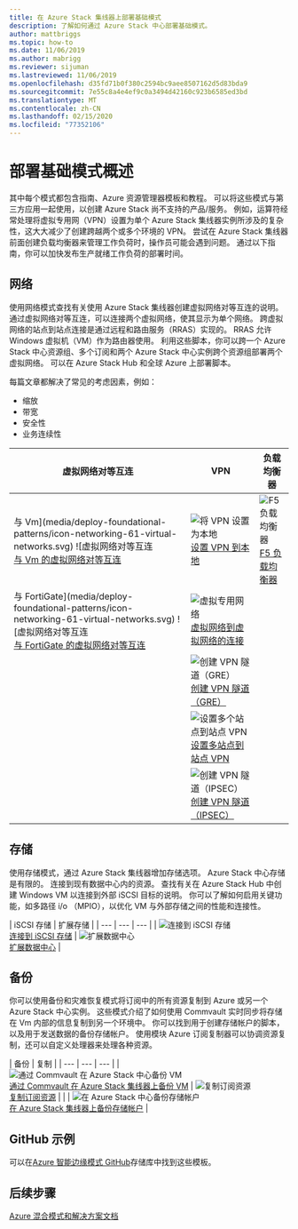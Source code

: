 ```yaml
---
title: 在 Azure Stack 集线器上部署基础模式
description: 了解如何通过 Azure Stack 中心部署基础模式。
author: mattbriggs
ms.topic: how-to
ms.date: 11/06/2019
ms.author: mabrigg
ms.reviewer: sijuman
ms.lastreviewed: 11/06/2019
ms.openlocfilehash: d35fd71b0f380c2594bc9aee8507162d5d83bda9
ms.sourcegitcommit: 7e55c8a4e4ef9c0a3494d42160c923b6585ed3bd
ms.translationtype: MT
ms.contentlocale: zh-CN
ms.lasthandoff: 02/15/2020
ms.locfileid: "77352106"
---
```

# <a name="deploy-foundational-patterns-overview"></a>部署基础模式概述


其中每个模式都包含指南、Azure 资源管理器模板和教程。 可以将这些模式与第三方应用一起使用，以创建 Azure Stack 尚不支持的产品/服务。 例如，运算符经常处理将虚拟专用网（VPN）设置为单个 Azure Stack 集线器实例所涉及的复杂性，这大大减少了创建跨越两个或多个环境的 VPN。 尝试在 Azure Stack 集线器前面创建负载均衡器来管理工作负荷时，操作员可能会遇到问题。 通过以下指南，你可以加快发布生产就绪工作负荷的部署时间。

## <a name="networking"></a>网络

使用网络模式查找有关使用 Azure Stack 集线器创建虚拟网络对等互连的说明。 通过虚拟网络对等互连，可以连接两个虚拟网络，使其显示为单个网络。 跨虚拟网络的站点到站点连接是通过远程和路由服务（RRAS）实现的。 RRAS 允许 Windows 虚拟机（VM）作为路由器使用。 利用这些脚本，你可以跨一个 Azure Stack 中心资源组、多个订阅和两个 Azure Stack 中心实例跨个资源组部署两个虚拟网络。 可以在 Azure Stack Hub 和全球 Azure 上部署脚本。 

每篇文章都解决了常见的考虑因素，例如： 
- 缩放
- 带宽
- 安全性
- 业务连续性

|  虚拟网络对等互连  |  VPN  |  负载均衡器  |
| --- | --- | --- |
| 与 Vm](media/deploy-foundational-patterns/icon-networking-61-virtual-networks.svg) ![虚拟网络对等互连<br>[与 Vm 的虚拟网络对等互连](azure-stack-network-howto-vnet-peering.md) | ![将 VPN 设置为本地](media/deploy-foundational-patterns/icon-networking-63-virtual-network-gateways.svg)<br>[设置 VPN 到本地](azure-stack-network-howto-vnet-to-onprem.md) | ![F5 负载均衡器](media/deploy-foundational-patterns/icon-networking-62-load-balancers.svg)<br>[F5 负载均衡器](network-howto-f5.md) |
| 与 FortiGate](media/deploy-foundational-patterns/icon-networking-61-virtual-networks.svg) ![虚拟网络对等互连<br>[与 FortiGate 的虚拟网络对等互连](azure-stack-network-howto-vnet-to-vnet.md) | ![虚拟专用网络](media/deploy-foundational-patterns/icon-networking-63-virtual-network-gateways.svg)<br>[虚拟网络到虚拟网络的连接](azure-stack-network-howto-vnet-to-vnet-stacks.md) |  |
|  | ![创建 VPN 隧道（GRE）](media/deploy-foundational-patterns/icon-networking-63-virtual-network-gateways.svg)<br>[创建 VPN 隧道（GRE）](network-howto-vpn-tunnel-gre.md) | |
|  | ![设置多个站点到站点 VPN](media/deploy-foundational-patterns/icon-networking-63-virtual-network-gateways.svg)<br>[设置多站点到站点 VPN](network-howto-vpn-tunnel.md) | |
|  | ![创建 VPN 隧道（IPSEC）](media/deploy-foundational-patterns/icon-networking-63-virtual-network-gateways.svg)<br>[创建 VPN 隧道（IPSEC）](network-howto-vpn-tunnel-ipsec.md)| |


## <a name="storage"></a>存储

使用存储模式，通过 Azure Stack 集线器增加存储选项。 Azure Stack 中心存储是有限的。 连接到现有数据中心内的资源。 查找有关在 Azure Stack Hub 中创建 Windows VM 以连接到外部 iSCSI 目标的说明。 你可以了解如何启用关键功能，如多路径 i/o （MPIO），以优化 VM 与外部存储之间的性能和连接性。

| iSCSI 存储 | 扩展存储 |
| --- | --- | --- |
| ![连接到 iSCSI 存储](media/deploy-foundational-patterns/icon-storage-87-storage-accounts-classic.svg)<br>[连接到 iSCSI 存储](azure-stack-network-howto-iscsi-storage.md) | ![扩展数据中心](media/deploy-foundational-patterns/icon-storage-88-recovery-services-vaults.svg)<br>[扩展数据中心](azure-stack-network-howto-extend-datacenter.md) |

## <a name="backup"></a>备份

你可以使用备份和灾难恢复模式将订阅中的所有资源复制到 Azure 或另一个 Azure Stack 中心实例。 这些模式介绍了如何使用 Commvault 实时同步将存储在 Vm 内部的信息复制到另一个环境中。 你可以找到用于创建存储帐户的脚本，以及用于发送数据的备份存储帐户。 使用模块 Azure 订阅复制器可以协调资源复制，还可以自定义处理器来处理各种资源。 



|  备份  |  复制  |
| --- | --- | --- |
| ![通过 Commvault 在 Azure Stack 中心备份 VM](media/deploy-foundational-patterns/icon-storage-100-import-export-jobs.svg)<br>[通过 Commvault 在 Azure Stack 集线器上备份 VM](azure-stack-network-howto-backup-commvault.md) | ![复制订阅资源](media/deploy-foundational-patterns/icon-storage-94-data-box.svg)<br>[复制订阅资源](azure-stack-network-howto-backup-replicator.md) |
|  | ![在 Azure Stack 中心备份存储帐户](media/deploy-foundational-patterns/icon-storage-93-storage-sync-services.svg)<br>[在 Azure Stack 集线器上备份存储帐户](azure-stack-network-howto-backup-storage.md)  |

## <a name="github-samples"></a>GitHub 示例

可以在[Azure 智能边缘模式 GitHub](https://github.com/Azure-Samples/azure-intelligent-edge-patterns)存储库中找到这些模板。

## <a name="next-steps"></a>后续步骤

[Azure 混合模式和解决方案文档](https://docs.microsoft.com/azure-stack/hybrid/)
